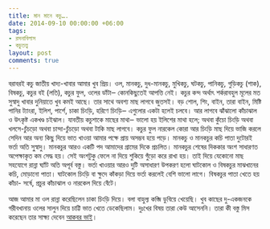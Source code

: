 ```yaml
---
title: মান মানে কচু….
date: 2014-09-10 00:00:00 +06:00
tags:
- রসনাবিলাস
- কচুতত্ত্ব
layout: post
comments: true
---
```


বরাবরই কচু জাতীয় খাদ্য-খাবার আমার খুব প্রিয়। ওল, মানকচু, দুধ-মানকচু, মুখিকচু, ঘটকচু, পানিকচু, গুড়িকচু (শাক), বিষকচু, কচুর বই (লতি), কচুর ফুল, ওলের ডাঁটা‒ কোনকিছুতেই আপত্তি নেই। কচুর কন্দ অর্থাৎ শর্করাবহুল মূলের মত সুস্বাদু খাবার দুনিয়াতে খুব কমই আছে। তার সাথে অবশ্য মাছ লাগবে জুতসই। বড় শোল, শিং, বাইন, তারা বাইন, মিষ্টি পানির ট্যাংরা, ইলিশ, পার্শে, চাকা চিংড়ি, হরিণে চিংড়ি‒ এগুলোর একটা হলেই চলবে। আর লাগবে ঝাঁঝালো কাঁচাঝাল ও উৎকৃষ্ট একখণ্ড চইঝাল। যাবতীয় কচুশাকে মাছের মাথা‒ ভালো হয় ইলিশের মাথা হলে; অথবা কুঁচো চিংড়ি অথবা খলসে-চুঁচড়ো অথবা চান্দা-চুঁচড়ো অথবা টাকি মাছ লাগবে। কচুর ফুল নারকেল কোরা আর চিংড়ি মাছ দিয়ে ভাজি করলে সেদিন আর অন্য কিছু দিয়ে ভাত খাওয়া আমার পক্ষে প্রায় অসম্ভব হয়ে পড়ে। মানকচু ও মানকচুর কচি পাতা দুটোরই ভর্তা অতি সু্স্বাদু। মানকচুর আরও একটি পদ আমাদের গ্রামের দিকে প্রচলিত। মানকচুর শেষের দিককার অংশ সাধারণত অপেক্ষাকৃত কম সেদ্ধ হয়। সেই অংশটুকু ফেলে না দিয়ে শুকিয়ে গুঁড়ো করে রাখা হয়। তাই দিয়ে যেকোনো মাছ সহযোগে রান্না ঘ্যাঁট অতি অপূর্ব বস্তু। ভর্তা খাওয়ার আরও দুটি অসাধারণ উপকরণ হলো ঘাটকোল ও বিষকচুর মাঝখানের কচি, মোড়ানো পাতা। ঘাটকোল চিংড়ি বা ক্ষুদে কাঁকড়া দিয়ে ভর্তা করলেই বেশি ভালো লাগে। বিষকচুর পাতা খেতে হয় কাঁচা- সর্ষে, প্রচুর কাঁচাঝাল ও নারকেল দিয়ে বেঁটে।

আজ আমার মা ওল রান্না করেছিলেন চাকা চিংড়ি দিয়ে। বলা বাহুল্য কব্জি ডুবিয়ে খেয়েছি। খুব কাছের দু-একজনকে গরীবখানায় ওলের সালুন দিয়ে চাট্টি ভাত খেতে ডেকেছিলাম। দুঃখের বিষয় তারা কেউ আসেননি। তারা কী বস্তু মিস করেছেন তার সাক্ষ্য দেবেন [আকবর ভাই](https://www.facebook.com/wriddha "আকবর ভাই")।
